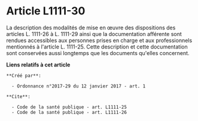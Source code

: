 # Article L1111-30

La description des modalités de mise en œuvre des dispositions des articles L. 1111-26 à L. 1111-29 ainsi que la
documentation afférente sont rendues accessibles aux personnes prises en charge et aux professionnels mentionnés à l'article
L. 1111-25. Cette description et cette documentation sont conservées aussi longtemps que les documents qu'elles concernent.

**Liens relatifs à cet article**

	**Créé par**:

	  - Ordonnance n°2017-29 du 12 janvier 2017 - art. 1

	**Cite**:

	  - Code de la santé publique - art. L1111-25
	  - Code de la santé publique - art. L1111-26
